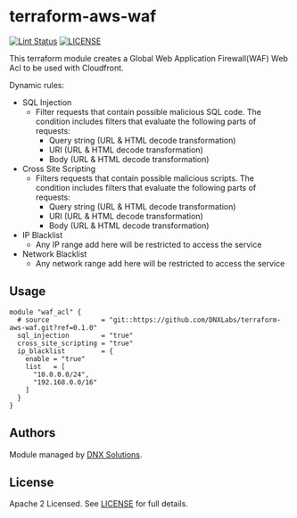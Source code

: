 # terraform-aws-waf

[![Lint Status](https://github.com/DNXLabs/terraform-aws-waf/workflows/Lint/badge.svg)](https://github.com/DNXLabs/terraform-aws-waf/actions)
[![LICENSE](https://img.shields.io/github/license/DNXLabs/terraform-aws-waf)](https://github.com/DNXLabs/terraform-aws-waf/blob/master/LICENSE)

This terraform module creates a Global Web Application Firewall(WAF) Web Acl to be used with Cloudfront.

Dynamic rules:
 - SQL Injection
   - Filter requests that contain possible malicious SQL code. The condition includes filters that evaluate the following parts of requests:
     - Query string (URL & HTML decode transformation)
     - URI (URL & HTML decode transformation)
     - Body (URL & HTML decode transformation)
 - Cross Site Scripting
   - Filters requests that contain possible malicious scripts. The condition includes filters that evaluate the following parts of requests:
     - Query string (URL & HTML decode transformation)
     - URI (URL & HTML decode transformation)
     - Body (URL & HTML decode transformation)
 - IP Blacklist
   - Any IP range add here will be restricted to access the service
 - Network Blacklist
   - Any network range add here will be restricted to access the service


## Usage

```hcl
module "waf_acl" {
  # source             = "git::https://github.com/DNXLabs/terraform-aws-waf.git?ref=0.1.0"
  sql_injection        = "true"
  cross_site_scripting = "true"
  ip_blacklist         = {
    enable = "true"
    list   = [
      "10.0.0.0/24",
      "192.168.0.0/16"
    ]
  }
}
```

<!--- BEGIN_TF_DOCS --->

<!--- END_TF_DOCS --->


## Authors

Module managed by [DNX Solutions](https://github.com/DNXLabs).

## License

Apache 2 Licensed. See [LICENSE](https://github.com/DNXLabs/terraform-aws-waf/blob/master/LICENSE) for full details.
